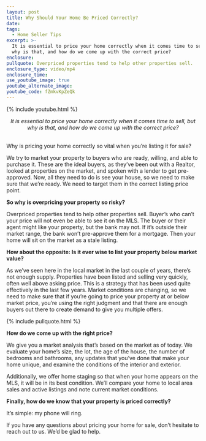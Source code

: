 ```yaml
---
layout: post
title: Why Should Your Home Be Priced Correctly?
date:
tags:
  - Home Seller Tips
excerpt: >-
  It is essential to price your home correctly when it comes time to sell, but
  why is that, and how do we come up with the correct price?
enclosure:
pullquote: Overpriced properties tend to help other properties sell.
enclosure_type: video/mp4
enclosure_time:
use_youtube_image: true
youtube_alternate_image:
youtube_code: fZmkvKpZeQk
---
```


{% include youtube.html %}

<center><em>It is essential to price your home correctly when it comes time to sell, but why is that, and how do we come up with the correct price?</em></center>

<center>&nbsp;</center>

Why is pricing your home correctly so vital when you’re listing it for sale?

We try to market your property to buyers who are ready, willing, and able to purchase it. These are the ideal buyers, as they’ve been out with a Realtor, looked at properties on the market, and spoken with a lender to get pre-approved. Now, all they need to do is see your house, so we need to make sure that we’re ready. We need to target them in the correct listing price point.

**So why is overpricing your property so risky?**

Overpriced properties tend to help other properties sell. Buyer’s who can’t your price will not even be able to see it on the MLS. The buyer or their agent might like your property, but the bank may not. If it’s outside their market range, the bank won’t pre-approve them for a mortgage. Then your home will sit on the market as a stale listing.

**How about the opposite: Is it ever wise to list your property below market value?**

As we’ve seen here in the local market in the last couple of years, there’s not enough supply. Properties have been listed and selling very quickly, often well above asking price. This is a strategy that has been used quite effectively in the last few years. Market conditions are changing, so we need to make sure that if you’re going to price your property at or below market price, you’re using the right judgment and that there are enough buyers out there to create demand to give you multiple offers.

{% include pullquote.html %}

**How do we come up with the right price?**

We give you a market analysis that’s based on the market as of today. We evaluate your home’s size, the lot, the age of the house, the number of bedrooms and bathrooms, any updates that you’ve done that make your home unique, and examine the conditions of the interior and exterior.

Additionally, we offer home staging so that when your home appears on the MLS, it will be in its best condition. We’ll compare your home to local area sales and active listings and note current market conditions.

**Finally, how do we know that your property is priced correctly?**

It’s simple: my phone will ring.

If you have any questions about pricing your home for sale, don’t hesitate to reach out to us. We’d be glad to help.<br>&nbsp;
